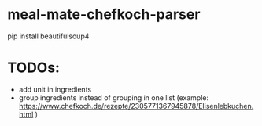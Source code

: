 # meal-mate-chefkoch-parser
pip install beautifulsoup4

# TODOs:
- add unit in ingredients
- group ingredients instead of grouping in one list (example: https://www.chefkoch.de/rezepte/2305771367945878/Elisenlebkuchen.html )